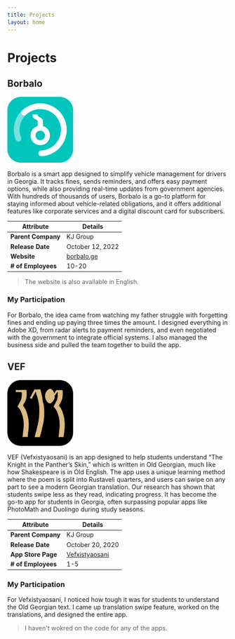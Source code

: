 ```yaml
---
title: Projects
layout: home
---
```


# Projects
## Borbalo
<img src="_projects/borbalo_logo.png" alt="Borbalo Logo" width="150">

Borbalo is a smart app designed to simplify vehicle management for drivers in Georgia. It tracks fines, sends reminders, and offers easy payment options, while also providing real-time updates from government agencies. With hundreds of thousands of users, Borbalo is a go-to platform for staying informed about vehicle-related obligations, and it offers additional features like corporate services and a digital discount card for subscribers.

| **Attribute**       | **Details**                                                             |
|---------------------|-------------------------------------------------------------------------|
| **Parent Company**   | KJ Group                                                                |
| **Release Date**     | October 12, 2022                                                        |
| **Website**          | [borbalo.ge](https://borbalo.ge)                                        |
| **# of Employees**   | 10-20                                                                   |

> The website is also available in English.

### My Participation
For Borbalo, the idea came from watching my father struggle with forgetting fines and ending up paying three times the amount. I designed everything in Adobe XD, from radar alerts to payment reminders, and even negotiated with the government to integrate official systems. I also managed the business side and pulled the team together to build the app.


## VEF
<img src="_projects/vef_logo.png" alt="VEF Logo" width="150">

VEF (Vefxistyaosani) is an app designed to help students understand “The Knight in the Panther’s Skin,” which is written in Old Georgian, much like how Shakespeare is in Old English. The app uses a unique learning method where the poem is split into Rustaveli quarters, and users can swipe on any part to see a modern Georgian translation. Our research has shown that students swipe less as they read, indicating progress. It has become the go-to app for students in Georgia, often surpassing popular apps like PhotoMath and Duolingo during study seasons.

| **Attribute**       | **Details**                                                                 |
|---------------------|-----------------------------------------------------------------------------|
| **Parent Company**   | KJ Group                                                                    |
| **Release Date**     | October 20, 2020                                                            |
| **App Store Page**   | [Vefxistyaosani](https://apps.apple.com/ge/app/vefxistyaosani/id1494639788) |
| **# of Employees**   | 1-5                                                                         |

### My Participation
For Vefxistyaosani, I noticed how tough it was for students to understand the Old Georgian text. I came up translation swipe feature, worked on the translations, and designed the entire app. 

> I haven't wokred on the code for any of the apps.